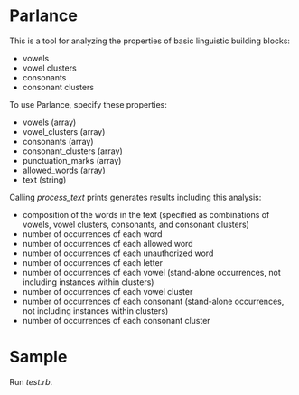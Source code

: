 Parlance
========

This is a tool for analyzing the properties of basic linguistic building blocks:
- vowels
- vowel clusters
- consonants
- consonant clusters

To use Parlance, specify these properties:
- vowels (array)
- vowel_clusters (array)
- consonants (array)
- consonant_clusters (array)
- punctuation_marks (array)
- allowed_words (array)
- text (string)

Calling _process_text_ prints generates results including this analysis:
- composition of the words in the text (specified as combinations of vowels, vowel clusters, consonants, and consonant clusters)
- number of occurrences of each word
- number of occurrences of each allowed word
- number of occurrences of each unauthorized word
- number of occurrences of each letter
- number of occurrences of each vowel (stand-alone occurrences, not including instances within clusters)
- number of occurrences of each vowel cluster
- number of occurrences of each consonant (stand-alone occurrences, not including instances within clusters)
- number of occurrences of each consonant cluster

# Sample
Run _test.rb_.
